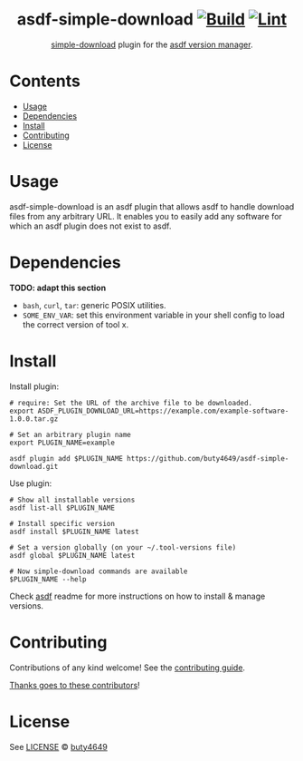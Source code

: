 <div align="center">

# asdf-simple-download [![Build](https://github.com/buty4649/asdf-simple-download/actions/workflows/build.yml/badge.svg)](https://github.com/buty4649/asdf-simple-download/actions/workflows/build.yml) [![Lint](https://github.com/buty4649/asdf-simple-download/actions/workflows/lint.yml/badge.svg)](https://github.com/buty4649/asdf-simple-download/actions/workflows/lint.yml)

[simple-download](https://github.com/buty4649/asdf-simple-download/) plugin for the [asdf version manager](https://asdf-vm.com).

</div>

# Contents

- [Usage](#usage)
- [Dependencies](#dependencies)
- [Install](#install)
- [Contributing](#contributing)
- [License](#license)

# Usage

asdf-simple-download is an asdf plugin that allows asdf to handle download files from any arbitrary URL. It enables you to easily add any software for which an asdf plugin does not exist to asdf.

# Dependencies

**TODO: adapt this section**

- `bash`, `curl`, `tar`: generic POSIX utilities.
- `SOME_ENV_VAR`: set this environment variable in your shell config to load the correct version of tool x.

# Install

Install plugin:

```shell
# require: Set the URL of the archive file to be downloaded.
export ASDF_PLUGIN_DOWNLOAD_URL=https://example.com/example-software-1.0.0.tar.gz

# Set an arbitrary plugin name
export PLUGIN_NAME=example

asdf plugin add $PLUGIN_NAME https://github.com/buty4649/asdf-simple-download.git
```

Use plugin:

```shell
# Show all installable versions
asdf list-all $PLUGIN_NAME

# Install specific version
asdf install $PLUGIN_NAME latest

# Set a version globally (on your ~/.tool-versions file)
asdf global $PLUGIN_NAME latest

# Now simple-download commands are available
$PLUGIN_NAME --help
```

Check [asdf](https://github.com/asdf-vm/asdf) readme for more instructions on how to
install & manage versions.

# Contributing

Contributions of any kind welcome! See the [contributing guide](contributing.md).

[Thanks goes to these contributors](https://github.com/buty4649/asdf-simple-download/graphs/contributors)!

# License

See [LICENSE](LICENSE) © [buty4649](https://github.com/buty4649/)
